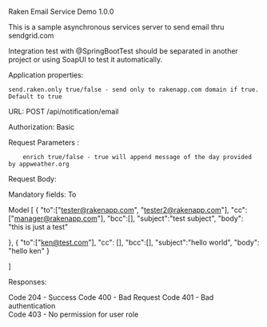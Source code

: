 


Raken Email Service Demo  1.0.0 


This is a sample asynchronous services server to send email thru sendgrid.com



Integration test with @SpringBootTest should be separated in another project or using SoapUI to test it automatically. 



Application properties:

	send.raken.only true/false - send only to rakenapp.com domain if true. Default to true


URL: POST  /api/notification/email

Authorization: Basic 


Request Parameters : 

		enrich true/false - true will append message of the day provided by appweather.org


Request Body:

Mandatory fields: To

Model
[
 {
	"to":["tester@rakenapp.com", "tester2@rakenapp.com"],
	"cc": ["manager@rakenapp.com"],
	"bcc":[],
	"subject":"test subject",
	"body": "this is just a test"
 
 
 }, {
 	"to":["ken@test.com"],
	"cc": [],
	"bcc":[],
	"subject":"hello world",
	"body": "hello ken"
 }

]


Responses: 

Code 204 - Success
Code 400 - Bad Request
Code 401 - Bad authentication	
Code 403 - No permission for user role


